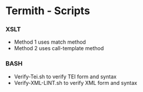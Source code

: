 Termith - Scripts
===================

### XSLT

- Method 1 uses match method
- Method 2 uses call-template method

### BASH

- Verify-Tei.sh to verify TEI form and syntax
- Verify-XML-LINT.sh to verify XML form and syntax

